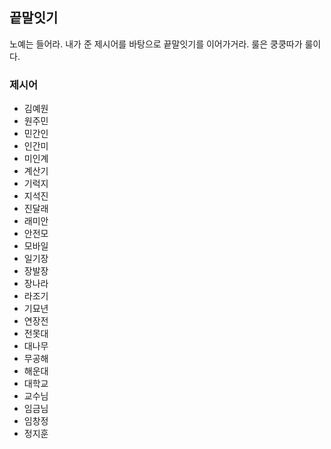 ## 끝말잇기

노예는 들어라. 내가 준 제시어를 바탕으로 끝말잇기를 이어가거라. 룰은 쿵쿵따가 룰이다.



### 제시어

* 김예원
* 원주민
* 민간인
* 인간미
* 미인계
* 계산기
* 기럭지
* 지석진
* 진달래
* 래미안
* 안전모
* 모바일
* 일기장
* 장발장
* 장나라
* 라조기
* 기묘년
* 연장전
* 전못대
* 대나무
* 무공해
* 해운대
* 대학교
* 교수님
* 임금님
* 임창정
* 정지훈
